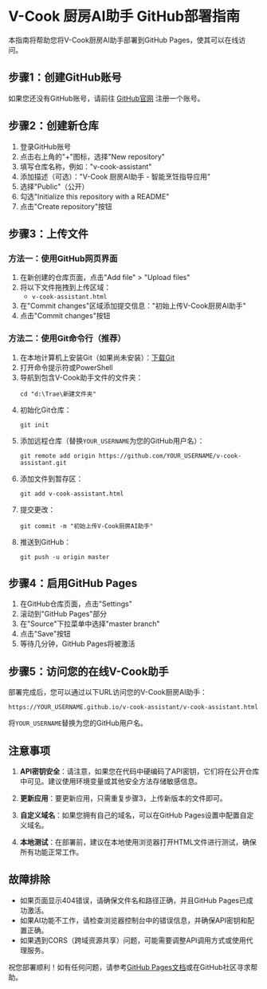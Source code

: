 # V-Cook 厨房AI助手 GitHub部署指南

本指南将帮助您将V-Cook厨房AI助手部署到GitHub Pages，使其可以在线访问。

## 步骤1：创建GitHub账号

如果您还没有GitHub账号，请前往 [GitHub官网](https://github.com/) 注册一个账号。

## 步骤2：创建新仓库

1. 登录GitHub账号
2. 点击右上角的"+"图标，选择"New repository"
3. 填写仓库名称，例如："v-cook-assistant"
4. 添加描述（可选）："V-Cook 厨房AI助手 - 智能烹饪指导应用"
5. 选择"Public"（公开）
6. 勾选"Initialize this repository with a README"
7. 点击"Create repository"按钮

## 步骤3：上传文件

### 方法一：使用GitHub网页界面

1. 在新创建的仓库页面，点击"Add file" > "Upload files"
2. 将以下文件拖拽到上传区域：
   - `v-cook-assistant.html`
3. 在"Commit changes"区域添加提交信息："初始上传V-Cook厨房AI助手"
4. 点击"Commit changes"按钮

### 方法二：使用Git命令行（推荐）

1. 在本地计算机上安装Git（如果尚未安装）：[下载Git](https://git-scm.com/downloads)
2. 打开命令提示符或PowerShell
3. 导航到包含V-Cook助手文件的文件夹：
   ```
   cd "d:\Trae\新建文件夹"
   ```
4. 初始化Git仓库：
   ```
   git init
   ```
5. 添加远程仓库（替换`YOUR_USERNAME`为您的GitHub用户名）：
   ```
   git remote add origin https://github.com/YOUR_USERNAME/v-cook-assistant.git
   ```
6. 添加文件到暂存区：
   ```
   git add v-cook-assistant.html
   ```
7. 提交更改：
   ```
   git commit -m "初始上传V-Cook厨房AI助手"
   ```
8. 推送到GitHub：
   ```
   git push -u origin master
   ```

## 步骤4：启用GitHub Pages

1. 在GitHub仓库页面，点击"Settings"
2. 滚动到"GitHub Pages"部分
3. 在"Source"下拉菜单中选择"master branch"
4. 点击"Save"按钮
5. 等待几分钟，GitHub Pages将被激活

## 步骤5：访问您的在线V-Cook助手

部署完成后，您可以通过以下URL访问您的V-Cook厨房AI助手：

```
https://YOUR_USERNAME.github.io/v-cook-assistant/v-cook-assistant.html
```

将`YOUR_USERNAME`替换为您的GitHub用户名。

## 注意事项

1. **API密钥安全**：请注意，如果您在代码中硬编码了API密钥，它们将在公开仓库中可见。建议使用环境变量或其他安全方法存储敏感信息。

2. **更新应用**：要更新应用，只需重复步骤3，上传新版本的文件即可。

3. **自定义域名**：如果您拥有自己的域名，可以在GitHub Pages设置中配置自定义域名。

4. **本地测试**：在部署前，建议在本地使用浏览器打开HTML文件进行测试，确保所有功能正常工作。

## 故障排除

- 如果页面显示404错误，请确保文件名和路径正确，并且GitHub Pages已成功激活。
- 如果AI功能不工作，请检查浏览器控制台中的错误信息，并确保API密钥和配置正确。
- 如果遇到CORS（跨域资源共享）问题，可能需要调整API调用方式或使用代理服务。

祝您部署顺利！如有任何问题，请参考[GitHub Pages文档](https://docs.github.com/en/pages)或在GitHub社区寻求帮助。
